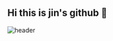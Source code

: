## Hi this is jin's github 👋
![header](https://capsule-render.vercel.app/api?type=waving&color=gradient&height=300&section=header&text=Hi%20this%20is%20jin's%20github%F0%9F%A4%97)

<!--
**eastjin616/eastjin616** is a ✨ _special_ ✨ repository because its `README.md` (this file) appears on your GitHub profile.

Here are some ideas to get you started:

- 🔭 I’m currently working on ...
- 🌱 I’m currently learning ...
- 👯 I’m looking to collaborate on ...
- 🤔 I’m looking for help with ...
- 💬 Ask me about ...
- 📫 How to reach me: ...
- 😄 Pronouns: ...
- ⚡ Fun fact: ...
-->
